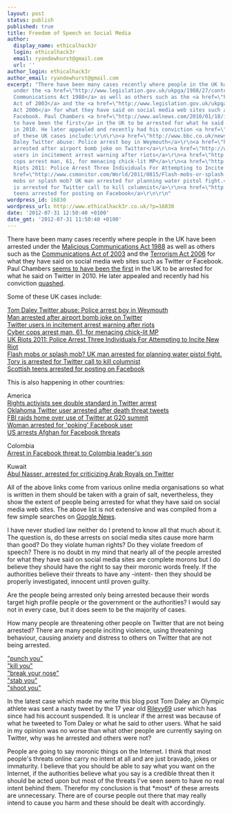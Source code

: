 ```yaml
---
layout: post
status: publish
published: true
title: Freedom of Speech on Social Media
author:
  display_name: ethicalhack3r
  login: ethicalhack3r
  email: ryandewhurst@gmail.com
  url: ''
author_login: ethicalhack3r
author_email: ryandewhurst@gmail.com
excerpt: "There have been many cases recently where people in the UK have been arrested
  under the <a href=\"http://www.legislation.gov.uk/ukpga/1988/27/contents\">Malicious
  Communications Act 1988</a> as well as others such as the <a href=\"http://www.legislation.gov.uk/ukpga/2003/21/contents\">Communications
  Act of 2003</a> and the <a href=\"http://www.legislation.gov.uk/ukpga/2006/11/contents\">Terrorism
  Act 2006</a> for what they have said on social media web sites such as Twitter or
  Facebook. Paul Chambers <a href=\"http://www.aolnews.com/2010/01/18/ill-advised-twitter-post-sparks-uk-terror-arrest/\">seems
  to have been the first</a> in the UK to be arrested for what he said on Twitter
  in 2010. He later appealed and recently had his conviction <a href=\"http://www.dailymail.co.uk/news/article-2179782/Twitter-joke-trial-Paul-Chambers-wins-appeal-conviction-airport-bomb-Tweet.html\">quashed</a>.\r\n\r\nSome
  of these UK cases include:\r\n\r\n<a href=\"http://www.bbc.co.uk/news/uk-england-19059127\">Tom
  Daley Twitter abuse: Police arrest boy in Weymouth</a>\r\n<a href=\"http://www.webuser.co.uk/news/top-stories/438817/man-arrested-after-airport-bomb-joke-on-twitter\">Man
  arrested after airport bomb joke on Twitter</a>\r\n<a href=\"http://www.bbc.co.uk/news/uk-14449673\">Twitter
  users in incitement arrest warning after riots</a>\r\n<a href=\"http://www.theregister.co.uk/2011/08/26/mensch_man_arrested/\">Cyber
  cops arrest man, 61, for menacing chick-lit MP</a>\r\n<a href=\"http://www.ibtimes.co.uk/articles/196184/20110811/uk-riots-2011-police-arrest-three-individuals-for-attempting-to-incite-new-riot-london-manchester.htm\">UK
  Riots 2011: Police Arrest Three Individuals For Attempting to Incite New Riot</a>\r\n<a
  href=\"http://www.csmonitor.com/World/2011/0815/Flash-mobs-or-splash-mob-UK-man-arrested-for-planning-water-pistol-fight\">Flash
  mobs or splash mob? UK man arrested for planning water pistol fight.</a>\r\n<a href=\"http://www.belfasttelegraph.co.uk/news/local-national/uk/tory-is-arrested-for-twitter-call-to-kill-columnist-15001967.html\">Tory
  is arrested for Twitter call to kill columnist</a>\r\n<a href=\"http://www.itproportal.com/2011/08/10/scottish-teens-arrested-posting-facebook/\">Scottish
  teens arrested for posting on Facebook</a>\r\n\r\n"
wordpress_id: 16830
wordpress_url: http://www.ethicalhack3r.co.uk/?p=16830
date: '2012-07-31 12:50:40 +0100'
date_gmt: '2012-07-31 11:50:40 +0100'
---
```

<p>There have been many cases recently where people in the UK have been arrested under the <a href="http://www.legislation.gov.uk/ukpga/1988/27/contents">Malicious Communications Act 1988</a> as well as others such as the <a href="http://www.legislation.gov.uk/ukpga/2003/21/contents">Communications Act of 2003</a> and the <a href="http://www.legislation.gov.uk/ukpga/2006/11/contents">Terrorism Act 2006</a> for what they have said on social media web sites such as Twitter or Facebook. Paul Chambers <a href="http://www.aolnews.com/2010/01/18/ill-advised-twitter-post-sparks-uk-terror-arrest/">seems to have been the first</a> in the UK to be arrested for what he said on Twitter in 2010. He later appealed and recently had his conviction <a href="http://www.dailymail.co.uk/news/article-2179782/Twitter-joke-trial-Paul-Chambers-wins-appeal-conviction-airport-bomb-Tweet.html">quashed</a>.</p>
<p>Some of these UK cases include:</p>
<p><a href="http://www.bbc.co.uk/news/uk-england-19059127">Tom Daley Twitter abuse: Police arrest boy in Weymouth</a><br />
<a href="http://www.webuser.co.uk/news/top-stories/438817/man-arrested-after-airport-bomb-joke-on-twitter">Man arrested after airport bomb joke on Twitter</a><br />
<a href="http://www.bbc.co.uk/news/uk-14449673">Twitter users in incitement arrest warning after riots</a><br />
<a href="http://www.theregister.co.uk/2011/08/26/mensch_man_arrested/">Cyber cops arrest man, 61, for menacing chick-lit MP</a><br />
<a href="http://www.ibtimes.co.uk/articles/196184/20110811/uk-riots-2011-police-arrest-three-individuals-for-attempting-to-incite-new-riot-london-manchester.htm">UK Riots 2011: Police Arrest Three Individuals For Attempting to Incite New Riot</a><br />
<a href="http://www.csmonitor.com/World/2011/0815/Flash-mobs-or-splash-mob-UK-man-arrested-for-planning-water-pistol-fight">Flash mobs or splash mob? UK man arrested for planning water pistol fight.</a><br />
<a href="http://www.belfasttelegraph.co.uk/news/local-national/uk/tory-is-arrested-for-twitter-call-to-kill-columnist-15001967.html">Tory is arrested for Twitter call to kill columnist</a><br />
<a href="http://www.itproportal.com/2011/08/10/scottish-teens-arrested-posting-facebook/">Scottish teens arrested for posting on Facebook</a></p>
<p><a id="more"></a><a id="more-16830"></a></p>
<p>This is also happening in other countries:</p>
<p>America<br />
<a href="http://uk.reuters.com/article/2009/10/08/us-rights-twitter-idUKTRE5965LB20091008">Rights activists see double standard in Twitter arrest</a><br />
<a href="http://www.thetechherald.com/articles/Oklahoma-Twitter-user-arrested-after-death-threat-tweets/5598/">Oklahoma Twitter user arrested after death threat tweets</a><br />
<a href="http://www.wsws.org/articles/2009/oct2009/twit-o16.shtml">FBI raids home over use of Twitter at G20 summit</a><br />
<a href="http://www.telegraph.co.uk/technology/facebook/6305822/Woman-arrested-for-poking-Facebook-user.html">Woman arrested for 'poking' Facebook user</a><br />
<a href="http://www.channelnewsasia.com/stories/afp_world/view/1099265/1/.html">US arrests Afghan for Facebook threats</a></p>
<p>Colombia<br />
<a href="http://www.wcnc.com/news/world/78316362.html">Arrest in Facebook threat to Colombia leader's son</a></p>
<p>Kuwait<br />
<a href="http://www.digitaljournal.com/article/311963">Abul Nasser, arrested for criticizing Arab Royals on Twitter</a></p>
<p>All of the above links come from various online media organisations so what is written in them should be taken with a grain of salt, nevertheless, they show the extent of people being arrested for what they have said on social media web sites. The above list is not extensive and was compiled from a few simple searches on <a href="http://news.google.co.uk/">Google News</a>.</p>
<p>I have never studied law neither do I pretend to know all that much about it. The question is, do these arrests on social media sites cause more harm than good? Do they violate human rights? Do they violate freedom of speech? There is no doubt in my mind that nearly all of the people arrested for what they have said on social media sites are complete morons but I do believe they should have the right to say their moronic words freely. If the authorities believe their threats to have any -intent- then they should be properly investigated, innocent until proven guilty.</p>
<p>Are the people being arrested only being arrested because their words target high profile people or the government or the authorities? I would say not in every case, but it does seem to be the majority of cases.</p>
<p>How many people are threatening other people on Twitter that are not being arrested? There are many people inciting violence, using threatening behaviour, causing anxiety and distress to others on Twitter that are not being arrested.</p>
<p><a href="http://twitter.com/#!/search/%22punch%20you%22">"punch you"</a><br />
<a href="http://twitter.com/#!/search/%22kill%20you%22">"kill you"</a><br />
<a href="http://twitter.com/#!/search/%22break%20your%20nose%22">"break your nose"</a><br />
<a href="http://twitter.com/#!/search/%22stab%20you%22">"stab you"</a><br />
<a href="http://twitter.com/#!/search/%22shoot%20you%22">"shoot you"</a></p>
<p>In the latest case which made me write this blog post Tom Daley an Olympic athlete was sent a nasty tweet by the 17 year old <a href="http://twitter.com/Rileyy69">Rileyy69</a> user which has since had his account suspended. It is unclear if the arrest was because of what he tweeted to Tom Daley or what he said to other users. What he said in my opinion was no worse than what other people are currently saying on Twitter, why was he arrested and others were not?</p>
<p>People are going to say moronic things on the Internet. I think that most people's threats online carry no intent at all and are just bravado, jokes or immaturity. I believe that you should be able to say what you want on the Internet, if the authorities believe what you say is a credible threat then it should be acted upon but most of the threats I've seen seem to have no real intent behind them. Therefor my conclusion is that *most* of these arrests are unnecessary. There are of course people out there that may really intend to cause you harm and these should be dealt with accordingly.</p>

